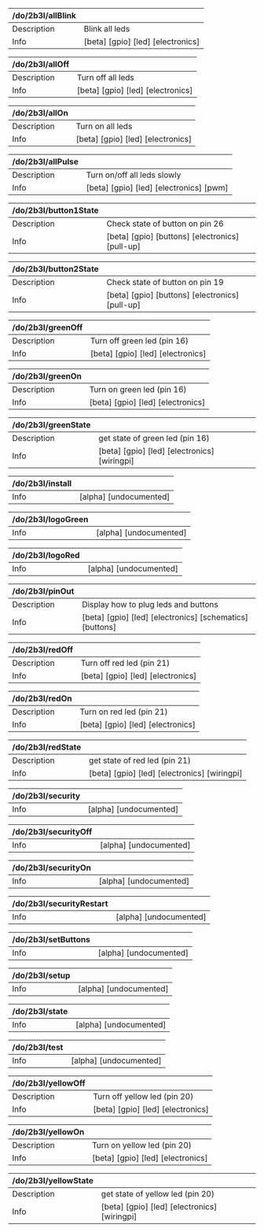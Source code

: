 | /do/2b3l/allBlink   |                                   |
|:--------------------|:----------------------------------|
| Description         | Blink all leds                    |
| Info                | [beta] [gpio] [led] [electronics] |

| /do/2b3l/allOff   |                                   |
|:------------------|:----------------------------------|
| Description       | Turn off all leds                 |
| Info              | [beta] [gpio] [led] [electronics] |

| /do/2b3l/allOn   |                                   |
|:-----------------|:----------------------------------|
| Description      | Turn on all leds                  |
| Info             | [beta] [gpio] [led] [electronics] |

| /do/2b3l/allPulse   |                                         |
|:--------------------|:----------------------------------------|
| Description         | Turn on/off all leds slowly             |
| Info                | [beta] [gpio] [led] [electronics] [pwm] |

| /do/2b3l/button1State   |                                                 |
|:------------------------|:------------------------------------------------|
| Description             | Check state of button on pin 26                 |
| Info                    | [beta] [gpio] [buttons] [electronics] [pull-up] |

| /do/2b3l/button2State   |                                                 |
|:------------------------|:------------------------------------------------|
| Description             | Check state of button on pin 19                 |
| Info                    | [beta] [gpio] [buttons] [electronics] [pull-up] |

| /do/2b3l/greenOff   |                                   |
|:--------------------|:----------------------------------|
| Description         | Turn off green led (pin 16)       |
| Info                | [beta] [gpio] [led] [electronics] |

| /do/2b3l/greenOn   |                                   |
|:-------------------|:----------------------------------|
| Description        | Turn on green led (pin 16)        |
| Info               | [beta] [gpio] [led] [electronics] |

| /do/2b3l/greenState   |                                              |
|:----------------------|:---------------------------------------------|
| Description           | get state of green led (pin 16)              |
| Info                  | [beta] [gpio] [led] [electronics] [wiringpi] |

| /do/2b3l/install   |                        |
|:-------------------|:-----------------------|
| Info               | [alpha] [undocumented] |

| /do/2b3l/logoGreen   |                        |
|:---------------------|:-----------------------|
| Info                 | [alpha] [undocumented] |

| /do/2b3l/logoRed   |                        |
|:-------------------|:-----------------------|
| Info               | [alpha] [undocumented] |

| /do/2b3l/pinOut   |                                                          |
|:------------------|:---------------------------------------------------------|
| Description       | Display how to plug leds and buttons                     |
| Info              | [beta] [gpio] [led] [electronics] [schematics] [buttons] |

| /do/2b3l/redOff   |                                   |
|:------------------|:----------------------------------|
| Description       | Turn off red led (pin 21)         |
| Info              | [beta] [gpio] [led] [electronics] |

| /do/2b3l/redOn   |                                   |
|:-----------------|:----------------------------------|
| Description      | Turn on red led (pin 21)          |
| Info             | [beta] [gpio] [led] [electronics] |

| /do/2b3l/redState   |                                              |
|:--------------------|:---------------------------------------------|
| Description         | get state of red led (pin 21)                |
| Info                | [beta] [gpio] [led] [electronics] [wiringpi] |

| /do/2b3l/security   |                        |
|:--------------------|:-----------------------|
| Info                | [alpha] [undocumented] |

| /do/2b3l/securityOff   |                        |
|:-----------------------|:-----------------------|
| Info                   | [alpha] [undocumented] |

| /do/2b3l/securityOn   |                        |
|:----------------------|:-----------------------|
| Info                  | [alpha] [undocumented] |

| /do/2b3l/securityRestart   |                        |
|:---------------------------|:-----------------------|
| Info                       | [alpha] [undocumented] |

| /do/2b3l/setButtons   |                        |
|:----------------------|:-----------------------|
| Info                  | [alpha] [undocumented] |

| /do/2b3l/setup   |                        |
|:-----------------|:-----------------------|
| Info             | [alpha] [undocumented] |

| /do/2b3l/state   |                        |
|:-----------------|:-----------------------|
| Info             | [alpha] [undocumented] |

| /do/2b3l/test   |                        |
|:----------------|:-----------------------|
| Info            | [alpha] [undocumented] |

| /do/2b3l/yellowOff   |                                   |
|:---------------------|:----------------------------------|
| Description          | Turn off yellow led (pin 20)      |
| Info                 | [beta] [gpio] [led] [electronics] |

| /do/2b3l/yellowOn   |                                   |
|:--------------------|:----------------------------------|
| Description         | Turn on yellow led (pin 20)       |
| Info                | [beta] [gpio] [led] [electronics] |

| /do/2b3l/yellowState   |                                              |
|:-----------------------|:---------------------------------------------|
| Description            | get state of yellow led (pin 20)             |
| Info                   | [beta] [gpio] [led] [electronics] [wiringpi] |
